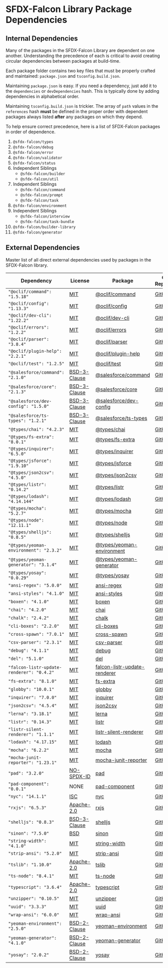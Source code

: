 # SFDX-Falcon Library Package Dependencies

## Internal Dependencies
Many of the packages in the SFDX-Falcon Library are dependent on one another. Understanding the precedence of each is critical to avoid creating circular dependencies between packages at build-time.

Each package folder contains two key files that must be properly crafted and maintained: `package.json` and `tsconfig.build.json`.

Maintaining `package.json` is easy. If you need a dependency, just add it to the `dependencies` or `devDependencies` hash.  This is typically done by adding dependencies in alphabetical order.

Maintaining `tsconfig.build.json` is trickier. The array of `path` values in the `references` hash **must** be defined in the proper order with dependent packages always listed **after** any packages on which they depend.

To help ensure correct precedence, here is a list of SFDX-Falcon packages in order of dependence.

1. `@sfdx-falcon/types`
2. `@sfdx-falcon/debug`
3. `@sfdx-falcon/error`
4. `@sfdx-falcon/validator`
5. `@sfdx-falcon/status`
6. Independent Siblings
    * `@sfdx-falcon/builder`
    * `@sfdx-falcon/util`
7. Independent Siblings
    * `@sfdx-falcon/command`
    * `@sfdx-falcon/prompt`
    * `@sfdx-falcon/task`
8. `@sfdx-falcon/environment`
9. Independent Siblings
    * `@sfdx-falcon/interview`
    * `@sfdx-falcon/task-bundle`
10. `@sfdx-falcon/builder-library`
11. `@sfdx-falcon/generator`

## External Dependencies
Master list of all direct external dependencies used by packages in the SFDX-Falcon library.

| Dependency | License | Package | Code Repository |
| ---- | ---- | ---- | ---- |
| `"@oclif/command": "1.5.18"`                  | [MIT](https://github.com/oclif/command/blob/master/LICENSE)                               | [@oclif/command](https://www.npmjs.com/package/@oclif/command)                              | [GitHub](https://github.com/oclif/command) |
| `"@oclif/config": "1.13.3"`                   | [MIT](https://github.com/oclif/config/blob/master/LICENSE)                                | [@oclif/config](https://www.npmjs.com/package/@oclif/config)                                | [GitHub](https://github.com/oclif/config) |
| `"@oclif/dev-cli": "1.22.2"`                  | [MIT](https://github.com/oclif/dev-cli/blob/master/LICENSE)                               | [@oclif/dev-cli](https://www.npmjs.com/package/@oclif/dev-cli)                              | [GitHub](https://github.com/oclif/dev-cli) |
| `"@oclif/errors": "1.2.2"`                    | [MIT](https://github.com/oclif/errors/blob/master/LICENSE)                                | [@oclif/errors](https://www.npmjs.com/package/@oclif/errors)                                | [GitHub](https://github.com/oclif/errors) |
| `"@oclif/parser": "3.8.4"`                    | [MIT](https://github.com/oclif/parser/blob/master/LICENSE)                                | [@oclif/parser](https://www.npmjs.com/package/@oclif/parser)                                | [GitHub](https://github.com/oclif/parser) |
| `"@oclif/plugin-help": "2.2.1"`               | [MIT](https://github.com/oclif/plugin-help/blob/master/LICENSE)                           | [@oclif/plugin-help](https://www.npmjs.com/package/@oclif/plugin-help)                      | [GitHub](https://github.com/oclif/plugin-help) |
| `"@oclif/test": "1.2.5"`                      | [MIT](https://github.com/oclif/test/blob/master/LICENSE)                                  | [@oclif/test](https://www.npmjs.com/package/@oclif/test)                                    | [GitHub](https://github.com/oclif/test) |
| `"@salesforce/command": "2.1.0"`              | [BSD-3-Clause](https://github.com/forcedotcom/cli-packages/blob/master/LICENSE.txt)       | [@salesforce/command](https://www.npmjs.com/package/@salesforce/command)                    | [GitHub](https://github.com/forcedotcom/cli-packages) |
| `"@salesforce/core": "2.1.3"`                 | [BSD-3-Clause](https://github.com/forcedotcom/sfdx-core/blob/master/LICENSE.txt)          | [@salesforce/core](https://www.npmjs.com/package/@salesforce/core)                          | [GitHub](https://github.com/forcedotcom/sfdx-core) |
| `"@salesforce/dev-config": "1.5.0"`           | [BSD-3-Clause](https://github.com/forcedotcom/sfdx-dev-packages/blob/master/LICENSE.txt)  | [@salesforce/dev-config](https://www.npmjs.com/package/@salesforce/dev-config)              | [GitHub](https://github.com/forcedotcom/sfdx-dev-packages) |
| `"@salesforce/ts-types": "1.2.1"`             | [BSD-3-Clause](https://github.com/forcedotcom/sfdx-dev-packages/blob/master/LICENSE.txt)  | [@salesforce/ts-types](https://www.npmjs.com/package/@salesforce/ts-types)                  | [GitHub](https://github.com/forcedotcom/sfdx-dev-packages) |
| `"@types/chai": "4.2.3"`                      | [MIT](https://github.com/DefinitelyTyped/DefinitelyTyped/blob/master/LICENSE)             | [@types/chai](https://www.npmjs.com/package/@types/chai)                                    | [GitHub](https://github.com/DefinitelyTyped/DefinitelyTyped) |
| `"@types/fs-extra": "8.0.1"`                  | [MIT](https://github.com/DefinitelyTyped/DefinitelyTyped/blob/master/LICENSE)             | [@types/fs-extra](https://www.npmjs.com/package/@types/fs-extra)                            | [GitHub](https://github.com/DefinitelyTyped/DefinitelyTyped) |
| `"@types/inquirer": "6.5.0"`                  | [MIT](https://github.com/DefinitelyTyped/DefinitelyTyped/blob/master/LICENSE)             | [@types/inquirer](https://www.npmjs.com/package/@types/inquirer)                            | [GitHub](https://github.com/DefinitelyTyped/DefinitelyTyped) |
| `"@types/jsforce": "1.9.10"`                  | [MIT](https://github.com/DefinitelyTyped/DefinitelyTyped/blob/master/LICENSE)             | [@types/jsforce](https://www.npmjs.com/package/@types/jsforce)                              | [GitHub](https://github.com/DefinitelyTyped/DefinitelyTyped) |
| `"@types/json2csv": "4.5.0"`                  | [MIT](https://github.com/DefinitelyTyped/DefinitelyTyped/blob/master/LICENSE)             | [@types/json2csv](https://www.npmjs.com/package/@types/json2csv)                            | [GitHub](https://github.com/DefinitelyTyped/DefinitelyTyped) |
| `"@types/listr": "0.14.2"`                    | [MIT](https://github.com/DefinitelyTyped/DefinitelyTyped/blob/master/LICENSE)             | [@types/listr](https://www.npmjs.com/package/@types/listr)                                  | [GitHub](https://github.com/DefinitelyTyped/DefinitelyTyped) |
| `"@types/lodash": "4.14.144"`                 | [MIT](https://github.com/DefinitelyTyped/DefinitelyTyped/blob/master/LICENSE)             | [@types/lodash](https://www.npmjs.com/package/@types/lodash)                                | [GitHub](https://github.com/DefinitelyTyped/DefinitelyTyped) |
| `"@types/mocha": "5.2.7"`                     | [MIT](https://github.com/DefinitelyTyped/DefinitelyTyped/blob/master/LICENSE)             | [@types/mocha](https://www.npmjs.com/package/@types/mocha)                                  | [GitHub](https://github.com/DefinitelyTyped/DefinitelyTyped) |
| `"@types/node": "12.11.1"`                    | [MIT](https://github.com/DefinitelyTyped/DefinitelyTyped/blob/master/LICENSE)             | [@types/node](https://www.npmjs.com/package/@types/node)                                    | [GitHub](https://github.com/DefinitelyTyped/DefinitelyTyped) |
| `"@types/shelljs": "0.8.5"`                   | [MIT](https://github.com/DefinitelyTyped/DefinitelyTyped/blob/master/LICENSE)             | [@types/shelljs](https://www.npmjs.com/package/@types/shelljs)                              | [GitHub](https://github.com/DefinitelyTyped/DefinitelyTyped) |
| `"@types/yeoman-environment": "2.3.2"`        | [MIT](https://github.com/DefinitelyTyped/DefinitelyTyped/blob/master/LICENSE)             | [@types/yeoman-environment](https://www.npmjs.com/package/@types/yeoman-environment)        | [GitHub](https://github.com/DefinitelyTyped/DefinitelyTyped) |
| `"@types/yeoman-generator": "3.1.4"`          | [MIT](https://github.com/DefinitelyTyped/DefinitelyTyped/blob/master/LICENSE)             | [@types/yeoman-generator](https://www.npmjs.com/package/@types/yeoman-generator)            | [GitHub](https://github.com/DefinitelyTyped/DefinitelyTyped) |
| `"@types/yosay": "0.0.29"`                    | [MIT](https://github.com/DefinitelyTyped/DefinitelyTyped/blob/master/LICENSE)             | [@types/yosay](https://www.npmjs.com/package/@types/yosay)                                  | [GitHub](https://github.com/DefinitelyTyped/DefinitelyTyped) |
| `"ansi-regex": "5.0.0"`                       | [MIT](https://github.com/chalk/ansi-regex/blob/master/license)                            | [ansi-regex](https://www.npmjs.com/package/ansi-regex)                                      | [GitHub](https://github.com/chalk/ansi-regex) |
| `"ansi-styles": "4.1.0"`                      | [MIT](https://github.com/chalk/ansi-styles/blob/master/license)                           | [ansi-styles](https://www.npmjs.com/package/ansi-styles)                                    | [GitHub](https://github.com/chalk/ansi-styles) |
| `"boxen": "4.1.0"`                            | [MIT](https://github.com/sindresorhus/boxen/blob/master/license)                          | [boxen](https://www.npmjs.com/package/boxen)                                                | [GitHub](https://github.com/sindresorhus/boxen) |
| `"chai": "4.2.0"`                             | [MIT](https://github.com/chaijs/chai/blob/master/LICENSE)                                 | [chai](https://www.npmjs.com/package/chai)                                                  | [GitHub](https://github.com/chaijs/chai) |
| `"chalk": "2.4.2"`                            | [MIT](https://github.com/chalk/chalk/blob/master/license)                                 | [chalk](https://www.npmjs.com/package/chalk)                                                | [GitHub](https://github.com/chalk/chalk) |
| `"cli-boxes": "2.2.0"`                        | [MIT](https://github.com/sindresorhus/cli-boxes/blob/master/license)                      | [cli-boxes](https://www.npmjs.com/package/cli-boxes)                                        | [GitHub](https://github.com/sindresorhus/cli-boxes) |
| `"cross-spawn": "7.0.1"`                      | [MIT](https://github.com/moxystudio/node-cross-spawn/blob/master/LICENSE)                 | [cross-spawn](https://www.npmjs.com/package/cross-spawn)                                    | [GitHub](https://github.com/moxystudio/node-cross-spawn) |
| `"csv-parser": "2.3.1"`                       | [MIT](https://github.com/mafintosh/csv-parser/blob/master/LICENSE)                        | [csv-parser](https://www.npmjs.com/package/csv-parser)                                      | [GitHub](https://github.com/mafintosh/csv-parser) |
| `"debug": "4.1.1"`                            | [MIT](https://github.com/visionmedia/debug/blob/master/LICENSE)                           | [debug](https://www.npmjs.com/package/debug)                                                | [GitHub](https://github.com/visionmedia/debug) |
| `"del": "5.1.0"`                              | [MIT](https://github.com/sindresorhus/del/blob/master/license)                            | [del](https://www.npmjs.com/package/del)                                                    | [GitHub](https://github.com/sindresorhus/del) |
| `"falcon-listr-update-renderer": "0.4.2"`     | [MIT](https://github.com/sfdx-isv/falcon-listr-update-renderer/blob/master/license)       | [falcon-listr-update-renderer](https://www.npmjs.com/package/falcon-listr-update-renderer)  | [GitHub](https://github.com/sfdx-isv/falcon-listr-update-renderer) |
| `"fs-extra": "8.1.0"`                         | [MIT](https://github.com/jprichardson/node-fs-extra/blob/master/LICENSE)                  | [fs-extra](https://www.npmjs.com/package/fs-extra)                                          | [GitHub](https://github.com/jprichardson/node-fs-extra) |
| `"globby": "10.0.1"`                          | [MIT](https://github.com/sindresorhus/globby/blob/master/license)                         | [globby](https://www.npmjs.com/package/globby)                                              | [GitHub](https://github.com/sindresorhus/globby) |
| `"inquirer": "7.0.0"`                         | [MIT](https://github.com/SBoudrias/Inquirer.js/blob/master/LICENSE)                       | [inquirer](https://www.npmjs.com/package/inquirer)                                          | [GitHub](https://github.com/SBoudrias/Inquirer.js) |
| `"json2csv": "4.5.4"`                         | [MIT](https://github.com/zemirco/json2csv/blob/master/LICENSE.md)                         | [json2csv](https://www.npmjs.com/package/json2csv)                                          | [GitHub](https://github.com/zemirco/json2csv) |
| `"lerna": "3.18.1"`                           | [MIT](https://github.com/lerna/lerna/blob/master/LICENSE)                                 | [lerna](https://www.npmjs.com/package/lerna)                                                | [GitHub](https://github.com/lerna/lerna) |
| `"listr": "0.14.3"`                           | [MIT](https://github.com/SamVerschueren/listr/blob/master/license)                        | [listr](https://www.npmjs.com/package/listr)                                                | [GitHub](https://github.com/SamVerschueren/listr) |
| `"listr-silent-renderer": "1.1.1"`            | [MIT](https://github.com/SamVerschueren/listr-silent-renderer/blob/master/license)        | [listr-silent-renderer](https://www.npmjs.com/package/listr-silent-renderer)                | [GitHub](https://github.com/samverschueren/listr-silent-renderer) |
| `"lodash": "4.17.15"`                         | [MIT](https://github.com/lodash/lodash/blob/master/LICENSE)                               | [lodash](https://www.npmjs.com/package/lodash)                                              | [GitHub](https://github.com/lodash/lodash) |
| `"mocha": "6.2.2"`                            | [MIT](https://github.com/mochajs/mocha/blob/master/LICENSE)                               | [mocha](https://www.npmjs.com/package/mocha)                                                | [GitHub](https://github.com/mochajs/mocha) |
| `"mocha-junit-reporter": "1.23.1"`            | [MIT](https://github.com/michaelleeallen/mocha-junit-reporter/blob/master/LICENSE.txt)    | [mocha-junit-reporter](https://www.npmjs.com/package/mocha-junit-reporter)                  | [GitHub](https://github.com/michaelleeallen/mocha-junit-reporter) |
| `"pad": "3.2.0"`                              | [NO-SPDX-ID](https://github.com/adaltas/node-pad/blob/master/LICENSE)                     | [pad](https://www.npmjs.com/package/pad)                                                    | [GitHub](https://github.com/adaltas/node-pad) |
| `"pad-component": "0.0.1"`                    | NONE                                                                                      | [pad-component](https://www.npmjs.com/package/pad-component)                                | [GitHub](https://www.npmjs.com/package/pad-component) |
| `"nyc": "14.1.1"`                             | [ISC](https://github.com/istanbuljs/nyc/blob/master/LICENSE.txt)                          | [nyc](https://www.npmjs.com/package/nyc)                                                    | [GitHub](https://github.com/istanbuljs/nyc) |
| `"rxjs": "6.5.3"`                             | [Apache-2.0](https://github.com/ReactiveX/rxjs/blob/master/LICENSE.txt)                   | [rxjs](https://www.npmjs.com/package/rxjs)                                                  | [GitHub](https://github.com/reactivex/rxjs) |
| `"shelljs": "0.8.3"`                          | [BSD-3-Clause](https://github.com/shelljs/shelljs/blob/master/LICENSE)                    | [shelljs](https://www.npmjs.com/package/shelljs)                                            | [GitHub](https://github.com/shelljs/shelljs) |
| `"sinon": "7.5.0"`                            | [BSD](https://github.com/sinonjs/sinon/blob/master/LICENSE)                               | [sinon](https://www.npmjs.com/package/sinon)                                                | [GitHub](https://github.com/sinonjs/sinon) |
| `"string-width": "4.1.0"`                     | [MIT](https://github.com/sindresorhus/string-width/blob/master/license)                   | [string-width](https://www.npmjs.com/package/string-width)                                  | [GitHub](https://github.com/sindresorhus/string-width) |
| `"strip-ansi": "5.2.0"`                       | [MIT](https://github.com/chalk/strip-ansi/blob/master/license)                            | [strip-ansi](https://www.npmjs.com/package/strip-ansi)                                      | [GitHub](https://github.com/chalk/strip-ansi) |
| `"tslib": "1.10.0"`                           | [Apache-2.0](https://github.com/microsoft/tslib/blob/master/LICENSE.txt)                  | [tslib](https://www.npmjs.com/package/tslib)                                                | [GitHub](https://github.com/Microsoft/tslib) |
| `"ts-node": "8.4.1"`                          | [MIT](https://github.com/TypeStrong/ts-node/blob/master/LICENSE)                          | [ts-node](https://www.npmjs.com/package/ts-node)                                            | [GitHub](https://github.com/TypeStrong/ts-node) |
| `"typescript": "3.6.4"`                       | [Apache-2.0](https://github.com/microsoft/TypeScript/blob/master/LICENSE.txt)             | [typescript](https://www.npmjs.com/package/typescript)                                      | [GitHub](https://github.com/Microsoft/TypeScript) |
| `"unzipper": "0.10.5"`                        | [MIT](https://github.com/ZJONSSON/node-unzipper/blob/master/LICENSE)                      | [unzipper](https://www.npmjs.com/package/unzipper)                                          | [GitHub](https://github.com/ZJONSSON/node-unzipper) |
| `"uuid": "3.3.3"`                             | [MIT](https://github.com/kelektiv/node-uuid/blob/master/LICENSE.md)                       | [uuid](https://www.npmjs.com/package/uuid)                                                  | [GitHub](https://github.com/kelektiv/node-uuid) |
| `"wrap-ansi": "6.0.0"`                        | [MIT](https://github.com/chalk/wrap-ansi/blob/master/license)                             | [wrap-ansi](https://www.npmjs.com/package/wrap-ansi)                                        | [GitHub](https://github.com/chalk/wrap-ansi) |
| `"yeoman-environment": "2.5.0"`               | [BSD-2-Clause](https://github.com/yeoman/environment/blob/master/license)                 | [yeoman-environment](https://www.npmjs.com/package/yeoman-environment)                      | [GitHub](https://github.com/yeoman/environment) |
| `"yeoman-generator": "4.1.0"`                 | [BSD-2-Clause](https://github.com/yeoman/generator/blob/master/LICENSE)                   | [yeoman-generator](https://www.npmjs.com/package/yeoman-generator)                          | [GitHub](https://github.com/yeoman/generator) |
| `"yosay": "2.0.2"`                            | [BSD-2-Clause](https://github.com/yeoman/yosay/blob/master/license)                       | [yosay](https://www.npmjs.com/package/yosay)                                                | [GitHub](https://github.com/yeoman/yosay) |


<!--| `"PACKAGE_NAME": "VERSION"`                   | [LICENSE](LINK) | [NPM]() | [GitHub]() |-->

